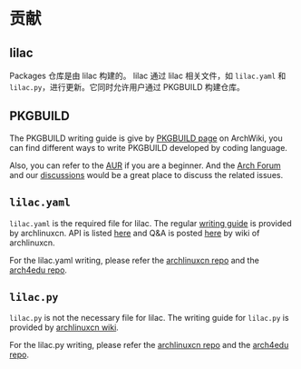 # 贡献

## lilac

Packages 仓库是由 lilac 构建的。 lilac 通过 lilac 相关文件，如 `lilac.yaml` 和 `lilac.py`，进行更新。它同时允许用户通过 PKGBUILD 构建仓库。

## PKGBUILD

The PKGBUILD writing guide is give by [PKGBUILD page](https://wiki.archlinux.org/title/PKGBUILD) on ArchWiki, you can find different ways to write PKGBUILD developed by coding language.

Also, you can refer to the [AUR](https://wiki.archlinux.org/title/PKGBUILD) if you are a beginner. And the [Arch Forum](https://bbs.archlinux.org/) and our [discussions](https://github.com/BioArchLinux/Packages/discussions) would be a great place to discuss the related issues.

## `lilac.yaml`

`lilac.yaml` is the required file for lilac. The regular [writing guide](https://archlinuxcn.github.io/lilac/) is provided by archlinuxcn. API is listed [here](https://lilac.readthedocs.io/en/latest/api.html) and Q&A is posted [here](https://wiki.archlinuxcn.org/wiki/Lilac_%E5%B8%B8%E8%A7%81%E9%97%AE%E9%A2%98#%E6%9B%B4%E6%96%B0_AUR) by wiki of archlinuxcn.

For the lilac.yaml writing, please refer the [archlinuxcn repo](https://github.com/archlinuxcn/repo) and the [arch4edu repo](https://github.com/arch4edu/arch4edu).

## `lilac.py`

`lilac.py` is not the necessary file for lilac. The writing guide for `lilac.py` is provided by [archlinuxcn wiki](https://wiki.archlinuxcn.org/wiki/Lilac.py).

For the lilac.py writing, please refer the [archlinuxcn repo](https://github.com/archlinuxcn/repo) and the [arch4edu repo](https://github.com/arch4edu/arch4edu).
